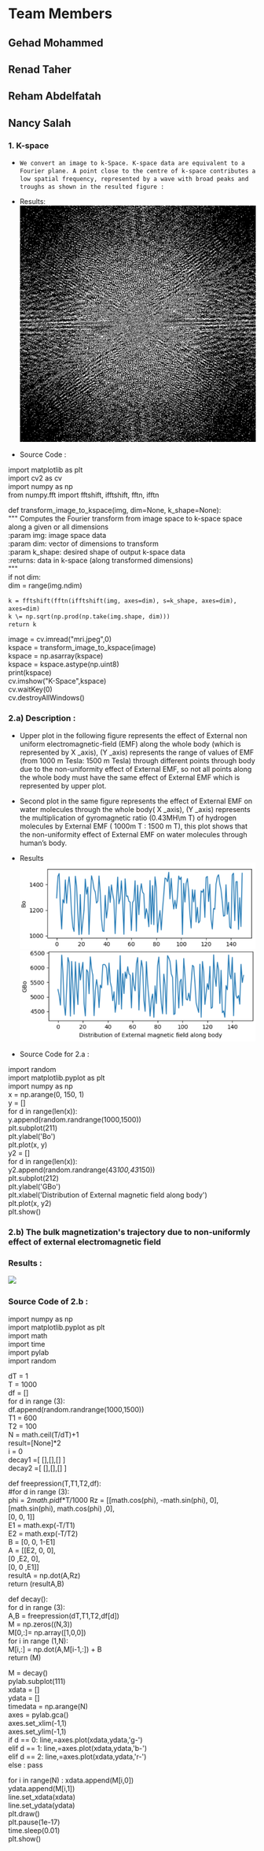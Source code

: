 <!--Headline-->
<!--Image-->
<!--UL-->
<!-- URLs-->

# Team Members
## Gehad Mohammed
## Renad Taher
## Reham Abdelfatah
## Nancy Salah

### 1. K-space
*     We convert an image to k-Space. K-space data are equivalent to a Fourier plane. A point close to the centre of k-space contributes a low spatial frequency, represented by a wave with broad peaks and troughs as shown in the resulted figure :

*    Results:
![](\K-Space.png)  

*    Source Code :

import matplotlib as plt\
import cv2 as cv\
import numpy as np\
from numpy.fft import fftshift, ifftshift, fftn, ifftn

def transform_image_to_kspace(img, dim=None, k_shape=None):\
    """ Computes the Fourier transform from image space to k-space space\
    along a given or all dimensions\
    :param img: image space data\
    :param dim: vector of dimensions to transform\
    :param k_shape: desired shape of output k-space data\
    :returns: data in k-space (along transformed dimensions)\
    """\
    if not dim:\
        dim = range(img.ndim)

    k = fftshift(fftn(ifftshift(img, axes=dim), s=k_shape, axes=dim), axes=dim)
    k \= np.sqrt(np.prod(np.take(img.shape, dim)))
    return k

image = cv.imread("mri.jpeg",0)\
kspace = transform_image_to_kspace(image)\
kspace = np.asarray(kspace)\
kspace = kspace.astype(np.uint8)\
print(kspace)\
cv.imshow("K-Space",kspace)\
cv.waitKey(0)\
cv.destroyAllWindows()


### 2.a) Description :
*    Upper plot in the following figure represents the effect of External non uniform electromagnetic-field (EMF) along the whole body (which is represented by X _axis), (Y _axis) represents the range of values of EMF (from 1000 m Tesla: 1500 m Tesla) through different points through body due to the non-uniformity effect of External EMF, so not all points along the whole body must have the same effect of External EMF which is represented by upper plot. 


*    Second plot in the same figure represents  the effect of External EMF on water molecules through the whole body( X _axis), (Y _axis) represents the multiplication of gyromagnetic ratio (0.43MH\m T) of hydrogen molecules by External EMF ( 1000m T : 1500 m T), this plot shows that the non-uniformity effect of External EMF on water molecules through human’s body.

*    Results
![](b.PNG)
![](c.PNG)

*    Source Code for 2.a :
 
 
import random\
import matplotlib.pyplot as plt\
import numpy as np\
x = np.arange(0, 150, 1)\
y = []\
for d in range(len(x)):\
     y.append(random.randrange(1000,1500))\
plt.subplot(211)\
plt.ylabel('Bo')\
plt.plot(x, y)\
y2 = []\
for d in range(len(x)):\
    y2.append(random.randrange(43*100,43*150))\
plt.subplot(212)\
plt.ylabel('GBo')\
plt.xlabel('Distribution of External magnetic field along body')\
plt.plot(x, y2)\
plt.show()

###  2.b)  The bulk magnetization's trajectory due to non-uniformly effect of external electromagnetic field

### Results :

![](mri2b.GIF)

### Source Code of 2.b :
import numpy as np\
import matplotlib.pyplot as plt\
import math\
import time\
import pylab\
import random

dT = 1\
T = 1000\
df = []\
for d in range (3):\
    df.append(random.randrange(1000,1500))\
T1 = 600\
T2 = 100\
N = math.ceil(T/dT)+1\
result=[None]*2\
i = 0\
decay1 =[ [],[],[] ]\
decay2 =[ [],[],[] ]

def freepression(T,T1,T2,df):\
    #for d in range (3):\
    phi = 2*math.pi*df*T/1000
    Rz = [[math.cos(phi), -math.sin(phi), 0],\
        [math.sin(phi), math.cos(phi) ,0],\
        [0, 0, 1]]\
    E1 = math.exp(-T/T1)\
    E2 = math.exp(-T/T2)\
    B = [0, 0, 1-E1]\
    A = [[E2, 0, 0],\
        [0 ,E2, 0],\
        [0, 0 ,E1]] \
    resultA = np.dot(A,Rz)\
    return (resultA,B)

def decay():\
    for d in range (3):\
        A,B = freepression(dT,T1,T2,df[d])\
        M = np.zeros((N,3))\
        M[0,:]= np.array([1,0,0])\
        for i in range (1,N): \
            M[i,:] = np.dot(A,M[i-1,:]) + B \
        return (M)

M = decay()\
pylab.subplot(111)\
xdata = []\
ydata = []\
timedata = np.arange(N)\
axes = pylab.gca()\
axes.set_xlim(-1,1)\
axes.set_ylim(-1,1)\
if d == 0:
    line,=axes.plot(xdata,ydata,'g-')\
elif d == 1:
    line,=axes.plot(xdata,ydata,'b-')\
elif d == 2:
    line,=axes.plot(xdata,ydata,'r-')\
else : pass

for i in range(N) :
  xdata.append(M[i,0])\
  ydata.append(M[i,1])\
  line.set_xdata(xdata)\
  line.set_ydata(ydata)\
  plt.draw()\
  plt.pause(1e-17)\
  time.sleep(0.01)\
plt.show() 
